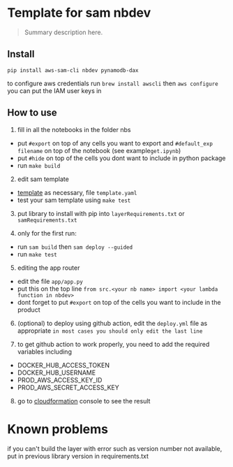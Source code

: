 # Template for sam nbdev
> Summary description here.


## Install

`pip install aws-sam-cli nbdev pynamodb-dax`

to configure aws credentials run `brew install awscli` then `aws configure`
you can put the IAM user keys in

## How to use

1. fill in all the notebooks in the folder nbs
  * put `#export` on top of any cells you want to export and `#default_exp filename` on top of the notebook (see example`get.ipynb`)
  * put `#hide` on top of the cells you dont want to include in python package
  * run `make build`

2. edit sam template 
  * [template](https://docs.aws.amazon.com/serverless-application-model/latest/developerguide/sam-resource-function.html) as necessary, file `template.yaml`
  * test your sam template using `make test`

3. put library to install with pip into `layerRequirements.txt` or `samRequirements.txt`

4. only for the first run:
  * run `sam build` then `sam deploy --guided`
  * run `make test`
  
5. editing the app router
  * edit the file `app/app.py`
  * put this on the top line `from src.<your nb name> import <your lambda function in nbdev>`
  * dont forget to put `#export` on top of the cells you want to include in the product
  
6. (optional) to deploy using github action, edit the `deploy.yml` file as appropriate
  `in most cases you should only edit the last line`
  
7. to get github action to work properly, you need to add the required variables including
  * DOCKER_HUB_ACCESS_TOKEN
  * DOCKER_HUB_USERNAME
  * PROD_AWS_ACCESS_KEY_ID
  * PROD_AWS_SECRET_ACCESS_KEY

8. go to [cloudformation](https://ap-southeast-1.console.aws.amazon.com/cloudformation) console to see the result



# Known problems

if you can't build the layer with error such as version number not available, put in previous library version in requirements.txt